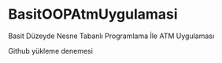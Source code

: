# BasitOOPAtmUygulamasi
Basit Düzeyde Nesne Tabanlı Programlama İle ATM Uygulaması


Github yükleme denemesi